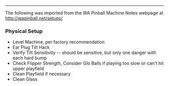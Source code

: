 ***
The following was imported from the WA Pinball Machine Notes webpage at http://wapinball.net/setups/
### Physical Setup
-   Level Machine, per factory recommendation
-   Ear Plug Tilt Hack
-   Verify Tilt Sensitivity -- should be sensitive, but only one danger with each hard bump
-   Check Flipper Strength, Consider Glo Balls if playing too slow or can't hit upper playfield
-   Clean Playfield if necessary
-   Clean Glass

